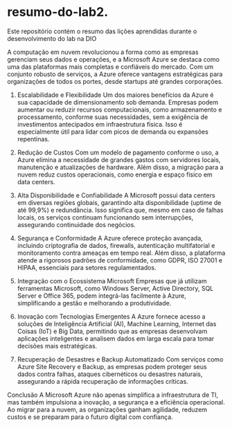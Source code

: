# resumo-do-lab2.
Este repositório contém o resumo das lições aprendidas durante o desenvolvimento do lab na DIO

A computação em nuvem revolucionou a forma como as empresas gerenciam seus dados e operações, e a Microsoft Azure se destaca como uma das plataformas mais completas e confiáveis do mercado. Com um conjunto robusto de serviços, a Azure oferece vantagens estratégicas para organizações de todos os portes, desde startups até grandes corporações.

1. Escalabilidade e Flexibilidade
Um dos maiores benefícios da Azure é sua capacidade de dimensionamento sob demanda. Empresas podem aumentar ou reduzir recursos computacionais, como armazenamento e processamento, conforme suas necessidades, sem a exigência de investimentos antecipados em infraestrutura física. Isso é especialmente útil para lidar com picos de demanda ou expansões repentinas.

2. Redução de Custos
Com um modelo de pagamento conforme o uso, a Azure elimina a necessidade de grandes gastos com servidores locais, manutenção e atualizações de hardware. Além disso, a migração para a nuvem reduz custos operacionais, como energia e espaço físico em data centers.

3. Alta Disponibilidade e Confiabilidade
A Microsoft possui data centers em diversas regiões globais, garantindo alta disponibilidade (uptime de até 99,9%) e redundância. Isso significa que, mesmo em caso de falhas locais, os serviços continuam funcionando sem interrupções, assegurando continuidade dos negócios.

4. Segurança e Conformidade
A Azure oferece proteção avançada, incluindo criptografia de dados, firewalls, autenticação multifatorial e monitoramento contra ameaças em tempo real. Além disso, a plataforma atende a rigorosos padrões de conformidade, como GDPR, ISO 27001 e HIPAA, essenciais para setores regulamentados.

5. Integração com o Ecossistema Microsoft
Empresas que já utilizam ferramentas Microsoft, como Windows Server, Active Directory, SQL Server e Office 365, podem integrá-las facilmente à Azure, simplificando a gestão e melhorando a produtividade.

6. Inovação com Tecnologias Emergentes
A Azure fornece acesso a soluções de Inteligência Artificial (AI), Machine Learning, Internet das Coisas (IoT) e Big Data, permitindo que as empresas desenvolvam aplicações inteligentes e analisem dados em larga escala para tomar decisões mais estratégicas.

7. Recuperação de Desastres e Backup Automatizado
Com serviços como Azure Site Recovery e Backup, as empresas podem proteger seus dados contra falhas, ataques cibernéticos ou desastres naturais, assegurando a rápida recuperação de informações críticas.

Conclusão
A Microsoft Azure não apenas simplifica a infraestrutura de TI, mas também impulsiona a inovação, a segurança e a eficiência operacional. Ao migrar para a nuvem, as organizações ganham agilidade, reduzem custos e se preparam para o futuro digital com confiança.

